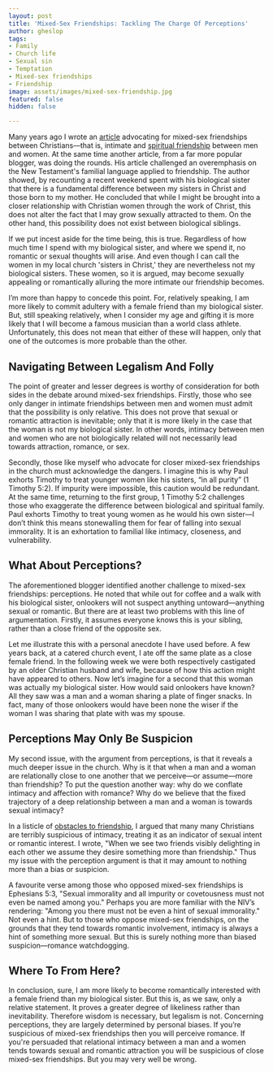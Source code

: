 ```yaml
---
layout: post
title: 'Mixed-Sex Friendships: Tackling The Charge Of Perceptions'
author: gheslop
tags:
- Family
- Church life
- Sexual sin
- Temptation
- Mixed-sex friendships
- Friendship
image: assets/images/mixed-sex-friendship.jpg
featured: false
hidden: false

---
```

Many years ago I wrote an [article](https://rekindle.co.za/content/can-i-be-friends-with-girls/ "An Argument For Mixed-sex Friendships") advocating for mixed-sex friendships between Christians—that is, intimate and [spiritual friendship](https://rekindle.co.za/content/friendship/ "Christian Friendship") between men and women. At the same time another article, from a far more popular blogger, was doing the rounds. His article challenged an overemphasis on the New Testament's familial language applied to friendship. The author showed, by recounting a recent weekend spent with his biological sister that there is a fundamental difference between my sisters in Christ and those born to my mother. He concluded that while I might be brought into a closer relationship with Christian women through the work of Christ, this does not alter the fact that I may grow sexually attracted to them. On the other hand, this possibility does not exist between biological siblings.

If we put incest aside for the time being, this is true. Regardless of how much time I spend with my biological sister, and where we spend it, no romantic or sexual thoughts will arise. And even though I can call the women in my local church 'sisters in Christ,' they are nevertheless not my biological sisters. These women, so it is argued, may become sexually appealing or romantically alluring the more intimate our friendship becomes.

I’m more than happy to concede this point. For, relatively speaking, I am more likely to commit adultery with a female friend than my biological sister. But, still speaking relatively, when I consider my age and gifting it is more likely that I will become a famous musician than a world class athlete. Unfortunately, this does not mean that either of these will happen, only that one of the outcomes is more probable than the other.

## **Navigating Between Legalism And Folly**

The point of greater and lesser degrees is worthy of consideration for both sides in the debate around mixed-sex friendships. Firstly, those who see only danger in intimate friendships between men and women must admit that the possibility is only relative. This does not prove that sexual or romantic attraction is inevitable; only that it is more likely in the case that the woman is not my biological sister. In other words, intimacy between men and women who are not biologically related will not necessarily lead towards attraction, romance, or sex.

Secondly, those like myself who advocate for closer mixed-sex friendships in the church must acknowledge the dangers. I imagine this is why Paul exhorts Timothy to treat younger women like his sisters, “in all purity” (1 Timothy 5:2). If impurity were impossible, this caution would be redundant. At the same time, returning to the first group, 1 Timothy 5:2 challenges those who exaggerate the difference between biological and spiritual family. Paul exhorts Timothy to treat young women as he would his own sister—I don’t think this means stonewalling them for fear of falling into sexual immorality. It is an exhortation to familial like intimacy, closeness, and vulnerability.

## **What About Perceptions?**

The aforementioned blogger identified another challenge to mixed-sex friendships: perceptions. He noted that while out for coffee and a walk with his biological sister, onlookers will not suspect anything untoward—anything sexual or romantic. But there are at least two problems with this line of argumentation. Firstly, it assumes everyone knows this is your sibling, rather than a close friend of the opposite sex.

Let me illustrate this with a personal anecdote I have used before. A few years back, at a catered church event, I ate off the same plate as a close female friend. In the following week we were both respectively castigated by an older Christian husband and wife, because of how this action might have appeared to others. Now let’s imagine for a second that this woman was actually my biological sister. How would said onlookers have known? All they saw was a man and a woman sharing a plate of finger snacks. In fact, many of those onlookers would have been none the wiser if the woman I was sharing that plate with was my spouse.

## **Perceptions May Only Be Suspicion**

My second issue, with the argument from perceptions, is that it reveals a much deeper issue in the church. Why is it that when a man and a woman are relationally close to one another that we perceive—or assume—more than friendship? To put the question another way: why do we conflate intimacy and affection with romance? Why do we believe that the fixed trajectory of a deep relationship between a man and a woman is towards sexual intimacy?

In a listicle of [obstacles to friendship](https://rekindle.co.za/content/six-obstacles-to-friendship-in-your-life/ "Obstacles To Friendship"), I argued that many many Christians are terribly suspicious of intimacy, treating it as an indicator of sexual intent or romantic interest. I wrote, "When we see two friends visibly delighting in each other we assume they desire something more than friendship." Thus my issue with the perception argument is that it may amount to nothing more than a bias or suspicion.

A favourite verse among those who opposed mixed-sex friendships is Ephesians 5:3, "Sexual immorality and all impurity or covetousness must not even be named among you." Perhaps you are more familiar with the NIV’s rendering: "Among you there must not be even a hint of sexual immorality." Not even a hint. But to those who oppose mixed-sex friendships, on the grounds that they tend towards romantic involvement, intimacy is always a hint of something more sexual. But this is surely nothing more than biased suspicion—romance watchdogging.

## **Where To From Here?**

In conclusion, sure, I am more likely to become romantically interested with a female friend than my biological sister. But this is, as we saw, only a relative statement. It proves a greater degree of likeliness rather than inevitability. Therefore wisdom is necessary, but legalism is not. Concerning perceptions, they are largely determined by personal biases. If you’re suspicious of mixed-sex friendships then you will perceive romance. If you're persuaded that relational intimacy between a man and a women tends towards sexual and romantic attraction you will be suspicious of close mixed-sex friendships. But you may very well be wrong.